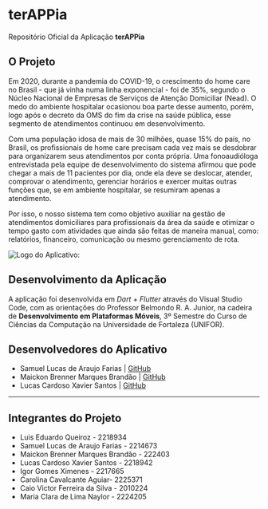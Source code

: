 # terAPPia
 Repositório Oficial da Aplicação **terAPPia**
## O Projeto
Em 2020, durante a pandemia do COVID-19, o crescimento do home care no Brasil - que já vinha numa linha exponencial - foi de 35%, segundo o Núcleo Nacional de Empresas de Serviços de Atenção Domiciliar (Nead). O medo do ambiente hospitalar ocasionou boa parte desse aumento, porém, logo após o decreto da OMS do fim da crise na saúde pública, esse segmento de atendimentos continuou em desenvolvimento.

Com uma população idosa de mais de 30 milhões, quase 15% do país, no Brasil, os profissionais de home care precisam cada vez mais se desdobrar para organizarem seus atendimentos por conta própria. Uma fonoaudióloga entrevistada pela equipe de desenvolvimento do sistema afirmou que pode chegar a mais de 11 pacientes por dia, onde ela deve se deslocar, atender, comprovar o atendimento, gerenciar horários e exercer muitas outras funções que, se em ambiente hospitalar, se resumiram apenas a atendimento.

Por isso, o nosso sistema tem como objetivo auxiliar na gestão de atendimentos domiciliares para profissionais da área da saúde e otimizar o tempo gasto com atividades que ainda são feitas de maneira manual, como: relatórios, financeiro, comunicação ou mesmo gerenciamento de rota.

![Logo do Aplicativo: ](C:\Users\alber\Desktop\Projetos\GitHub\terAPPia\terappia\imageslogo.png) 


## Desenvolvimento da Aplicação
A aplicação foi desenvolvida em _Dart_ + _Flutter_ através do Visual Studio Code, com as orientações do Professor Belmondo R. A. Junior, na cadeira de **Desenvolvimento em Plataformas Móveis**, 3º Semestre do Curso de Ciências da Computação na Universidade de Fortaleza (UNIFOR).

## Desenvolvedores do Aplicativo
* Samuel Lucas de Araujo Farias | [GitHub](https://github.com/slucas04)
* Maickon Brenner Marques Brandão | [GitHub](https://github.com/MaickonBrenner)
* Lucas Cardoso Xavier Santos | [GitHub](https://google.com)
  
***

## Integrantes do Projeto
* Luis Eduardo Queiroz - 2218934
* Samuel Lucas de Araujo Farias - 2214673
* Maickon Brenner Marques Brandão - 222403
* Lucas Cardoso Xavier Santos - 2218942
* Igor Gomes Ximenes - 2217665
* Carolina Cavalcante Aguiar- 2225371
* Caio Victor Ferreira da Silva - 2010224
* Maria Clara de Lima Naylor - 2224205
